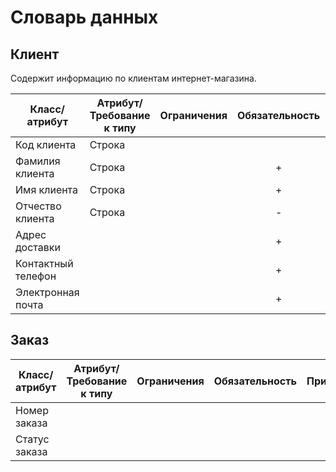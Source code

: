 # Словарь данных

## Клиент

Содержит информацию по клиентам интернет-магазина.

|Класс/атрибут|Атрибут/Требование к типу|Ограничения|Обязательность|Примечание|
|--|--|--|:--:|--|
|Код клиента|Строка||||
|Фамилия клиента|Строка||+||
|Имя клиента|Строка||+||
|Отчество клиента|Строка||-||
|Адрес доставки|||+||
|Контактный телефон|||+||
|Электронная почта|||+||

## Заказ
|Класс/атрибут|Атрибут/Требование к типу|Ограничения|Обязательность|Примечание|
|--|--|--|--|--|
|Номер заказа|||||
|Статус заказа|||||